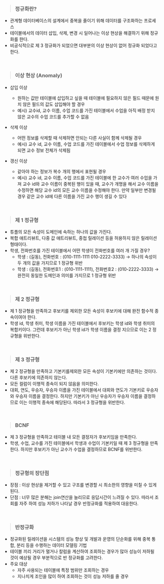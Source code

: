 >### 정규화란?

- 관계형 데이터베이스의 설계에서 중복을 줄이기 위해 데이터를 구조화하는 프로세스
- 테이블에서의 데이터 삽입, 삭제, 변경 시 일어나는 이상 현상을 해결하기 위해 정규화를 한다.
- 비공식적으로 제 3 정규화가 되었으면 대부분의 이상 현상이 없어 정규화 되었다고 한다.

<br>


>### 이상 현상 (Anomaly)

- 삽입 이상
  - 원하는 값만 테이블에 삽입하고 싶을 때 테이블에 필요하지 않은 필드 때문에 원치 않은 필드의 값도 삽입해야 할 경우
  - 예시) 교수id, 교수 이름, 수업 코드를 가진 테이블에서 수업을 아직 배정 받지 않은 교수의 수업 코드를 추가할 수 없음
    

- 삭제 이상
  - 어떤 정보를 삭제할 때 삭제하면 안되는 다른 사실이 함께 삭제될 경우
  - 예시) 교수 id, 교수 이름, 수업 코드를 가진 테이블에서 수업 정보를 삭제하게 되면 교수 정보 전체가 삭제됨
    

- 갱신 이상
  - 같아야 하는 정보가 복수 개의 행에서 표현될 경우
  - 예시) 교수 id, 교수 이름, 수업 코드를 가진 테이블에 한 교수가 여러 수업을 가져 교수 id와 교수 이름이 중복된 행이 있을 때, 교수가 개명을 해서 교수 이름을 수정하면 해당 교수 id의 모든 교수 이름을 수정해야 한다. 만약 일부만 변경될 경우 같은 교수 id에 다른 이름을 가진 교수 행이 생길 수 있다
    

<br>

>### 제 1 정규형

- 튜플의 모든 속성이 도메인에 속하는 하나의 값을 가진다.
- 복합 애트리뷰트, 다중 값 애트리뷰트, 중첩 릴레이션 등을 허용하지 않은 릴레이션 형태이다.
- 학생, 전화번호를 가진 테이블에서 어떤 학생이 전화번호를 여러 개 가질 경우?
  - 학생 : (길동), 전화번호 : (010-1111-1111 010-2222-3333) → 하나의 속성이 두 개의 값을 가지므로 1 정규형 위반
  - 학생 : (길동), 전화번호1 : (010-1111-1111), 전화번호2 : (010-2222-3333) → 완전히 동일한 도메인과 의미를 가지므로 1 정규형 위반
    

<br>

>### 제 2 정규형

- 제 1 정규형을 만족하고 후보키를 제외한 모든 속성이 후보키에 대해 완전 함수적 종속이여야 한다.
- 학생 id, 학생 취미, 학생 이름을 가진 테이블에서 후보키는 학생 id와 학생 취미의 복합키이다. 그런데 후보키가 아닌 학생 id가 학생 이름을 결정 지으므로 이는 2 정규형을 위반한다.
    


<br>

>### 제 3 정규형

- 제 2 정규형을 만족하고 기본키를제외한 모든 속성이 기본키에만 의존하는 것이다. 다른 후보키에 의존하지 않는다.
- 모든 컬럼이 이행적 종속이 되지 않음을 의미한다.
- 대회, 연도, 우승자, 우승자 이름을 가진 테이블에서 대회와 연도가 기본키로 우승자와 우승자 이름을 결정한다. 하지만 기본키가 아닌 우승자가 우승자 이름을 결정하므로 이는 이행적 종속에 해당된다. 따라서 3 정규형을 위반한다.
    
<br>

>### BCNF

- 제 3 정규형을 만족하고 테이블 내 모든 결정자가 후보키임을 만족한다.
- 학생, 수업, 교수를 가진 테이블에서 학생과 수업이 기본키일 때 제 3 정규형을 만족한다. 하지만 후보키가 아닌 교수가 수업을 결정하므로 BCNF를 위반한다.

<br>

>### 정규형의 장단점

- 장점 : 이상 현상을 제거할 수 있고 구조를 변경할 시 최소한의 영향을 미칠 수 있게 된다.
- 단점 : 너무 많은 분해는 join연산을 늘리므로 응답시간이 느려질 수 있다. 따라서 조회를 자주 하여 성능 저하가 나타날 경우 반정규화를 적용하여 대응한다.

<br>

>### 반정규화

- 정규화된 릴레이션을 시스템의 성능 향상 및 개발과 운영의 단순화를 위해 중복 통합, 분리 등을 수행하는 데이터 모델링 기법
- 테이블 끼리 거리가 멀거나 칼럼을 계산하여 조회하는 경우가 많아 성능이 저하될 것이 예상될 경우 부분적으로 반 정규화를 고려한다.
- 주요 대상
    - 자주 사용되는 테이블에 특정 범위만 조회하는 경우
    - 지나치게 조인을 많이 하여 조회하는 것이 성능 저하를 줄 경우
